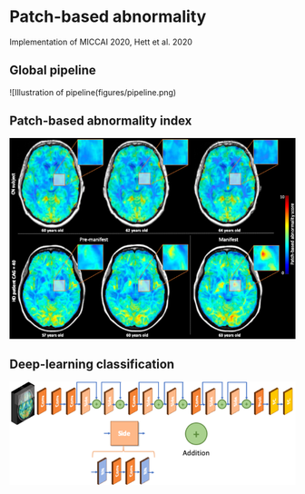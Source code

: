 # Patch-based abnormality


Implementation of MICCAI 2020, Hett et al. 2020

## Global pipeline
![Illustration of pipeline(figures/pipeline.png)


## Patch-based abnormality index
![Illustration of PBA](figures/pbd_illustration.png)

## Deep-learning classification
![Illustration of ResNet](figures/network.png)
